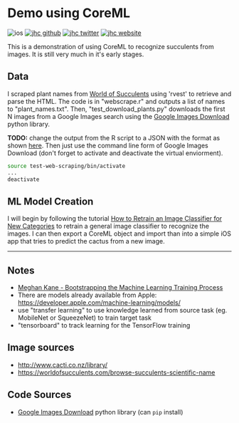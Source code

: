 # Demo using CoreML

![ios](https://img.shields.io/badge/iOS-Plant_Tracker-999999.svg?style=flat&logo=apple)
[![jhc github](https://img.shields.io/badge/GitHub-jhrcook-181717.svg?style=flat&logo=github)](https://github.com/jhrcook)
[![jhc twitter](https://img.shields.io/badge/Twitter-JoshDoesaThing-00aced.svg?style=flat&logo=twitter)](https://twitter.com/JoshDoesa)
[![jhc website](https://img.shields.io/badge/Website-JoshDoesaThing-5087B2.svg?style=flat&logo=telegram)](https://joshuacook.netlify.com)

This is a demonstration of using CoreML to recognize succulents from images. It is still very much in it's early stages.

## Data

I scraped plant names from [World of Succulents](https://worldofsucculents.com/browse-succulents-scientific-name) using 'rvest' to retrieve and parse the HTML. The code is in "webscrape.r" and outputs a list of names to "plant_names.txt". Then, "test_download_plants.py" downloads the first N images from a Google Images search using the [Google Images Download](https://github.com/hardikvasa/google-images-download) python library.

**TODO:** change the output from the R script to a JSON with the format as shown [here](https://google-images-download.readthedocs.io/en/latest/examples.html). Then just use the command line form of Google Images Download (don't forget to activate and deactivate the virtual enviorment).

```bash
source test-web-scraping/bin/activate
...
deactivate
```

## ML Model Creation

I will begin by following the tutorial [How to Retrain an Image Classifier for New Categories](https://www.tensorflow.org/hub/tutorials/image_retraining) to retrain a general image classifier to recognize the images. I can then export a CoreML object and import than into a simple iOS app that tries to predict the cactus from a new image.

---

## Notes

- [Meghan Kane - Bootstrapping the Machine Learning Training Process](https://www.youtube.com/watch?v=ugiPfm8ICZo)
- There are models already available from Apple: https://developer.apple.com/machine-learning/models/
- use "transfer learning" to use knowledge learned from source task (eg. MobileNet or SqueezeNet) to train target task
- "tensorboard" to track learning for the TensorFlow training


## Image sources

* http://www.cacti.co.nz/library/
* https://worldofsucculents.com/browse-succulents-scientific-name


## Code Sources

* [Google Images Download](https://github.com/hardikvasa/google-images-download) python library (can `pip` install)